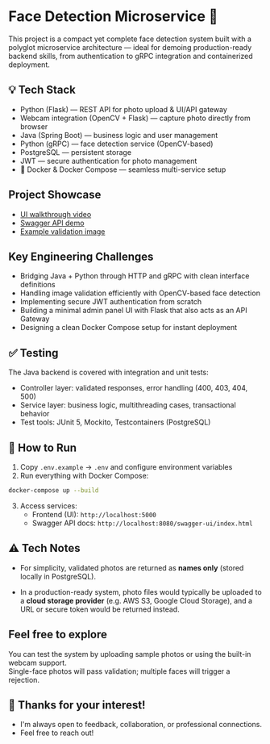 # Face Detection Microservice 📸

This project is a compact yet complete face detection system built with a polyglot microservice architecture — ideal for demoing production-ready backend skills, from authentication to gRPC integration and containerized deployment.

## 💡 Tech Stack

- Python (Flask) — REST API for photo upload & UI/API gateway
- Webcam integration (OpenCV + Flask) — capture photo directly from browser
- Java (Spring Boot) — business logic and user management
- Python (gRPC) — face detection service (OpenCV-based)
- PostgreSQL — persistent storage
- JWT — secure authentication for photo management
- 🐳 Docker & Docker Compose — seamless multi-service setup

## Project Showcase

- [UI walkthrough video](./UI_presentation.mp4)
- [Swagger API demo](./SWAGGER_doc.mp4)
- [Example validation image](./PhotoForValidationExample/Valid_Example.jpg)

## Key Engineering Challenges

- Bridging Java + Python through HTTP and gRPC with clean interface definitions
- Handling image validation efficiently with OpenCV-based face detection
- Implementing secure JWT authentication from scratch
- Building a minimal admin panel UI with Flask that also acts as an API Gateway
- Designing a clean Docker Compose setup for instant deployment

## ✅ Testing

The Java backend is covered with integration and unit tests:

- Controller layer: validated responses, error handling (400, 403, 404, 500)
- Service layer: business logic, multithreading cases, transactional behavior
- Test tools: JUnit 5, Mockito, Testcontainers (PostgreSQL)

## 🐳 How to Run

1. Copy `.env.example` → `.env` and configure environment variables
2. Run everything with Docker Compose:

```bash
docker-compose up --build
```

3. Access services:
   - Frontend (UI): `http://localhost:5000`
   - Swagger API docs: `http://localhost:8080/swagger-ui/index.html`

## ⚠️ Tech Notes

- For simplicity, validated photos are returned as **names only** (stored locally in PostgreSQL).

- In a production-ready system, photo files would typically be uploaded to a **cloud storage provider** (e.g. AWS S3, Google Cloud Storage), and a URL or secure token would be returned instead.

## Feel free to explore

You can test the system by uploading sample photos or using the built-in webcam support.  
Single-face photos will pass validation; multiple faces will trigger a rejection.

## 🤝 Thanks for your interest!

- I'm always open to feedback, collaboration, or professional connections.
- Feel free to reach out!
